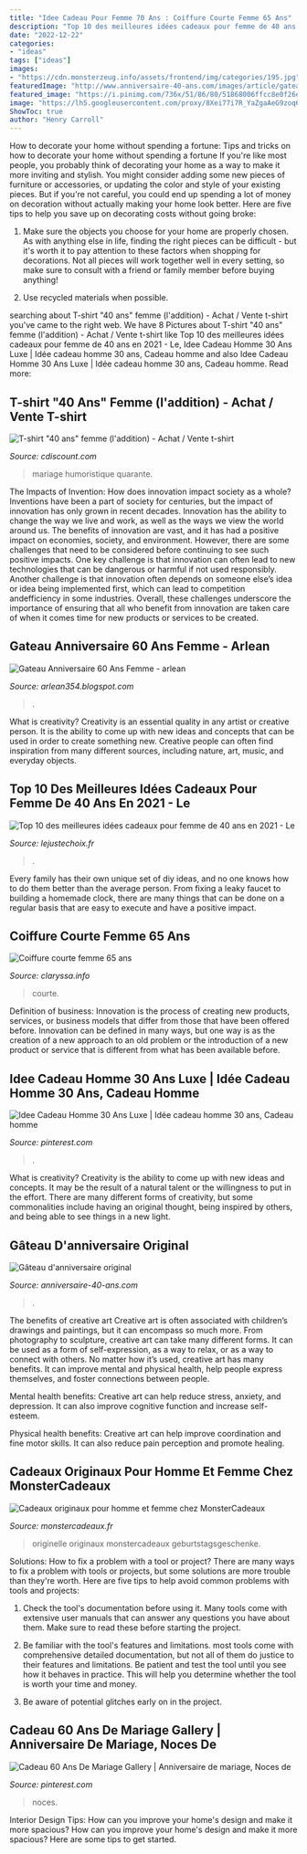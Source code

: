 ```yaml
---
title: "Idee Cadeau Pour Femme 70 Ans : Coiffure Courte Femme 65 Ans"
description: "Top 10 des meilleures idées cadeaux pour femme de 40 ans en 2021"
date: "2022-12-22"
categories:
- "ideas"
tags: ["ideas"]
images:
- "https://cdn.monsterzeug.info/assets/frontend/img/categories/195.jpg"
featuredImage: "http://www.anniversaire-40-ans.com/images/article/gateau-anniversaire-original-2.jpg"
featured_image: "https://i.pinimg.com/736x/51/86/80/51868006ffcc8e0f26ec8af460a6ee24.jpg"
image: "https://lh5.googleusercontent.com/proxy/8Xei77i7R_YaZgaAeG9zoq6AXfqLTmoa4R4-yPP0UZVHH8hiQGe_OLSch0ewg72v-Ihm2wPInmFybZ76GFy4flJ0mNujWsnxCAG5qibD0irE57Mbwjc=w1200-h630-p-k-no-nu"
ShowToc: true
author: "Henry Carroll"
---
```



How to decorate your home without spending a fortune: Tips and tricks on how to decorate your home without spending a fortune
If you're like most people, you probably think of decorating your home as a way to make it more inviting and stylish. You might consider adding some new pieces of furniture or accessories, or updating the color and style of your existing pieces. But if you're not careful, you could end up spending a lot of money on decoration without actually making your home look better. Here are five tips to help you save up on decorating costs without going broke: 
1. Make sure the objects you choose for your home are properly chosen. As with anything else in life, finding the right pieces can be difficult - but it's worth it to pay attention to these factors when shopping for decorations. Not all pieces will work together well in every setting, so make sure to consult with a friend or family member before buying anything! 

2. Use recycled materials when possible.

	

		
searching about T-shirt &quot;40 ans&quot; femme (l&#039;addition) - Achat / Vente t-shirt you've came to the right web. We have 8 Pictures about T-shirt &quot;40 ans&quot; femme (l&#039;addition) - Achat / Vente t-shirt like Top 10 des meilleures idées cadeaux pour femme de 40 ans en 2021 - Le, Idee Cadeau Homme 30 Ans Luxe | Idée cadeau homme 30 ans, Cadeau homme and also Idee Cadeau Homme 30 Ans Luxe | Idée cadeau homme 30 ans, Cadeau homme. Read more:
		
    
## T-shirt &quot;40 Ans&quot; Femme (l&#039;addition) - Achat / Vente T-shirt

<img loading=lazy src="http://i2.cdscdn.com/pdt2/4/2/7/1/700x700/les3609521155427/rw/t-shirt-40-ans-femme-l-addition.jpg" onerror="this.onerror=null;this.src='https://tse3.mm.bing.net/th?id=OIP.qTAPANMA7pJKyj8G4oj_HwHaHa&amp;pid=15.1';" alt="T-shirt &quot;40 ans&quot; femme (l&#039;addition) - Achat / Vente t-shirt">

_Source: cdiscount.com_

>mariage humoristique quarante. 

	

The Impacts of Invention: How does innovation impact society as a whole?
Inventions have been a part of society for centuries, but the impact of innovation has only grown in recent decades. Innovation has the ability to change the way we live and work, as well as the ways we view the world around us. The benefits of innovation are vast, and it has had a positive impact on economies, society, and environment. However, there are some challenges that need to be considered before continuing to see such positive impacts. One key challenge is that innovation can often lead to new technologies that can be dangerous or harmful if not used responsibly. Another challenge is that innovation often depends on someone else’s idea or idea being implemented first, which can lead to competition andefficiency in some industries. Overall, these challenges underscore the importance of ensuring that all who benefit from innovation are taken care of when it comes time for new products or services to be created.

    
## Gateau Anniversaire 60 Ans Femme - Arlean

<img loading=lazy src="https://lh5.googleusercontent.com/proxy/8Xei77i7R_YaZgaAeG9zoq6AXfqLTmoa4R4-yPP0UZVHH8hiQGe_OLSch0ewg72v-Ihm2wPInmFybZ76GFy4flJ0mNujWsnxCAG5qibD0irE57Mbwjc=w1200-h630-p-k-no-nu" onerror="this.onerror=null;this.src='https://tse2.mm.bing.net/th?id=OIP.IW_UM06EOZt3Z_nC7fXgkQAAAA&amp;pid=15.1';" alt="Gateau Anniversaire 60 Ans Femme - arlean">

_Source: arlean354.blogspot.com_

>. 

	

What is creativity?
Creativity is an essential quality in any artist or creative person. It is the ability to come up with new ideas and concepts that can be used in order to create something new. Creative people can often find inspiration from many different sources, including nature, art, music, and everyday objects.

    
## Top 10 Des Meilleures Idées Cadeaux Pour Femme De 40 Ans En 2021 - Le

<img loading=lazy src="https://lejustechoix.fr/wp-content/uploads/2020/07/meilleure-idée-cadeau-femme-40-ans-750x400.jpg" onerror="this.onerror=null;this.src='https://tse3.mm.bing.net/th?id=OIP.euRT5u7ty9-TouqkSwZ1CAHaD8&amp;pid=15.1';" alt="Top 10 des meilleures idées cadeaux pour femme de 40 ans en 2021 - Le">

_Source: lejustechoix.fr_

>. 

	

Every family has their own unique set of diy ideas, and no one knows how to do them better than the average person. From fixing a leaky faucet to building a homemade clock, there are many things that can be done on a regular basis that are easy to execute and have a positive impact.

    
## Coiffure Courte Femme 65 Ans

<img loading=lazy src="https://claryssa.info/images5/1217/coiffure-courte-femme-65-ans/coiffure-courte-femme-65-ans-56_6.jpg" onerror="this.onerror=null;this.src='https://tse2.mm.bing.net/th?id=OIP.gCgrl9OTQb3FuTF4aKFE-gAAAA&amp;pid=15.1';" alt="Coiffure courte femme 65 ans">

_Source: claryssa.info_

>courte. 

	

Definition of business:
Innovation is the process of creating new products, services, or business models that differ from those that have been offered before. Innovation can be defined in many ways, but one way is as the creation of a new approach to an old problem or the introduction of a new product or service that is different from what has been available before.

    
## Idee Cadeau Homme 30 Ans Luxe | Idée Cadeau Homme 30 Ans, Cadeau Homme

<img loading=lazy src="https://i.pinimg.com/originals/44/d5/3c/44d53c5862531e84d97741461febe492.jpg" onerror="this.onerror=null;this.src='https://tse2.mm.bing.net/th?id=OIP._1yygbYXk2ebARZNLW6NpAHaHa&amp;pid=15.1';" alt="Idee Cadeau Homme 30 Ans Luxe | Idée cadeau homme 30 ans, Cadeau homme">

_Source: pinterest.com_

>. 

	

What is creativity?
Creativity is the ability to come up with new ideas and concepts. It may be the result of a natural talent or the willingness to put in the effort. There are many different forms of creativity, but some commonalities include having an original thought, being inspired by others, and being able to see things in a new light.

    
## Gâteau D&#039;anniversaire Original

<img loading=lazy src="http://www.anniversaire-40-ans.com/images/article/gateau-anniversaire-original-2.jpg" onerror="this.onerror=null;this.src='https://tse2.mm.bing.net/th?id=OIP.MfSFsQgwb-BEQdKKyiF5RAHaFk&amp;pid=15.1';" alt="Gâteau d&#039;anniversaire original">

_Source: anniversaire-40-ans.com_

>. 

	

The benefits of creative art
Creative art is often associated with children’s drawings and paintings, but it can encompass so much more. From photography to sculpture, creative art can take many different forms. It can be used as a form of self-expression, as a way to relax, or as a way to connect with others.
No matter how it’s used, creative art has many benefits. It can improve mental and physical health, help people express themselves, and foster connections between people.

Mental health benefits: Creative art can help reduce stress, anxiety, and depression. It can also improve cognitive function and increase self-esteem.

Physical health benefits: Creative art can help improve coordination and fine motor skills. It can also reduce pain perception and promote healing.

    
## Cadeaux Originaux Pour Homme Et Femme Chez MonsterCadeaux

<img loading=lazy src="https://cdn.monsterzeug.info/assets/frontend/img/categories/195.jpg" onerror="this.onerror=null;this.src='https://tse3.mm.bing.net/th?id=OIP.Yhs624gfSFzZi1BaBfm8nAHaDt&amp;pid=15.1';" alt="Cadeaux originaux pour homme et femme chez MonsterCadeaux">

_Source: monstercadeaux.fr_

>originelle originaux monstercadeaux geburtstagsgeschenke. 

	

Solutions: How to fix a problem with a tool or project?
There are many ways to fix a problem with tools or projects, but some solutions are more trouble than they're worth. Here are five tips to help avoid common problems with tools and projects:
1. Check the tool's documentation before using it. Many tools come with extensive user manuals that can answer any questions you have about them. Make sure to read these before starting the project.

2. Be familiar with the tool's features and limitations. most tools come with comprehensive detailed documentation, but not all of them do justice to their features and limitations. Be patient and test the tool until you see how it behaves in practice. This will help you determine whether the tool is worth your time and money.

3. Be aware of potential glitches early on in the project.

    
## Cadeau 60 Ans De Mariage Gallery | Anniversaire De Mariage, Noces De

<img loading=lazy src="https://i.pinimg.com/736x/51/86/80/51868006ffcc8e0f26ec8af460a6ee24.jpg" onerror="this.onerror=null;this.src='https://tse2.mm.bing.net/th?id=OIP.VG3JOoay7m2BokHS4loZeQHaEc&amp;pid=15.1';" alt="Cadeau 60 Ans De Mariage Gallery | Anniversaire de mariage, Noces de">

_Source: pinterest.com_

>noces. 

	

Interior Design Tips: How can you improve your home's design and make it more spacious?
How can you improve your home's design and make it more spacious? Here are some tips to get started.

